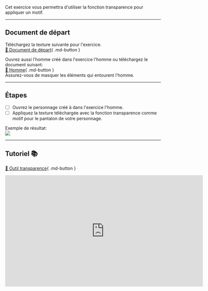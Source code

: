 



<p class="spacer"> Cet exercice vous permettra d'utiliser la fonction transparence pour appliquer un motif.   

***  

## Document de départ
Téléchargez la texture suivante pour l'exercice.   
[📁 Document de départ](https://cmontmorency365.sharepoint.com/:i:/s/TIM-582214-Animation2d77/EV3MGsiPeAhPsvjv1KpaAaEBNnNmHVWBhFe2e47ND-FITQ?e=ytEzX8){ .md-button }   <br>

Ouvrez aussi l'homme créé dans l'exercice l'homme ou téléchargez le document suivant:   
[📁 Homme](https://cmontmorency365.sharepoint.com/:u:/s/TIM-582214-Animation2d77/EU6g4HsANVVDkl_lfBlQZqoBul7pI0kfARwDunCfrS9Y8g?e=3GL4HE){ .md-button }   <br>
Assurez-vous de masquer les éléments qui entourent l'homme.   
***  
## Étapes

- [ ] Ouvrez le personnage créé à dans l'exercice l'homme.
- [ ] Appliquez la texture téléchargée avec la fonction transparence comme motif pour le pantalon de votre personnage.

Exemple de résultat:   
<img src="images/transparence.jpg">

***  

## Tutoriel 📚
[📁 Outil transparence](https://cmontmorency365.sharepoint.com/:v:/s/TIM-582214-Animation2d77/EXK9TJqqjEFFn0Wc9ZgFZhIBGhOdfNSoxoXmJRJtQPJJkA?e=kk95pH){ .md-button }   <br>
<iframe src="https://cmontmorency365.sharepoint.com/sites/TIM-582214-Animation2d77/_layouts/15/embed.aspx?UniqueId=9a4cbd72-8caa-4541-9f45-9cf598056612&embed=%7B%22ust%22%3Atrue%2C%22hv%22%3A%22CopyEmbedCode%22%7D&referrer=StreamWebApp&referrerScenario=EmbedDialog.Create" width="640" height="360" frameborder="0" scrolling="no" allowfullscreen title="02_masque_transparence.mp4"></iframe>
